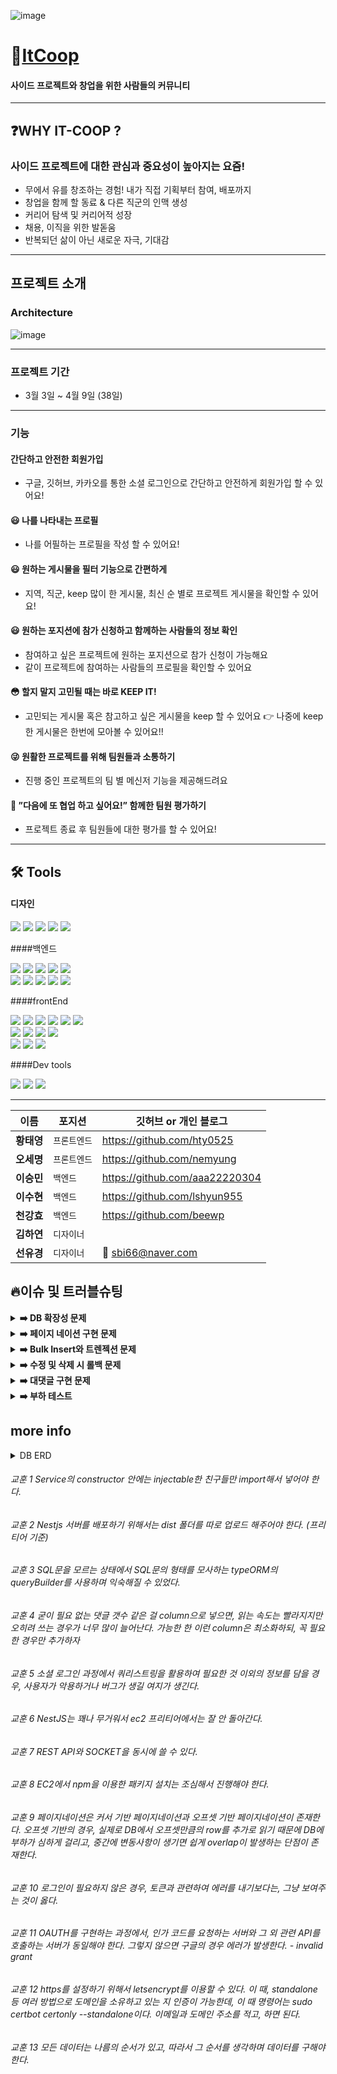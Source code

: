 ![image](https://user-images.githubusercontent.com/82748285/162229805-ae28866d-0da7-4e36-9f53-b3d81d83443d.png)

# 🤔[ItCoop][itcooplink]

[itcooplink]: https://it-coop.co.kr 'go itCoop'

#### 사이드 프로젝트와 창업을 위한 사람들의 커뮤니티

---

## ❓WHY IT-COOP ?

### 사이드 프로젝트에 대한 관심과 중요성이 높아지는 요즘!

- 무에서 유를 창조하는 경험! 내가 직접 기획부터 참여, 배포까지
- 창업을 함께 할 동료 & 다른 직군의 인맥 생성
- 커리어 탐색 및 커리어적 성장
- 채용, 이직을 위한 발돋움
- 반복되던 삶이 아닌 새로운 자극, 기대감

<hr/>

## 프로젝트 소개

### Architecture

![image](https://user-images.githubusercontent.com/48893036/162189441-14f99bf8-740a-497d-986d-136c32d5d371.png)

<hr/>

### 프로젝트 기간

- 3월 3일 ~ 4월 9일 (38일)

<hr/>

### 기능

#### 간단하고 안전한 회원가입

- 구글, 깃허브, 카카오를 통한 소셜 로그인으로 간단하고 안전하게 회원가입 할 수 있어요!

#### 😃 나를 나타내는 프로필

- 나를 어필하는 프로필을 작성 할 수 있어요!

#### 😃 원하는 게시물을 필터 기능으로 간편하게

- 지역, 직군, keep 많이 한 게시물, 최신 순 별로 프로젝트 게시물을 확인할 수 있어요!

#### 😃 원하는 포지션에 참가 신청하고 함께하는 사람들의 정보 확인

- 참여하고 싶은 프로젝트에 원하는 포지션으로 참가 신청이 가능해요
- 같이 프로젝트에 참여하는 사람들의 프로필을 확인할 수 있어요

#### 😳 할지 말지 고민될 때는 바로 KEEP IT!

- 고민되는 게시물 혹은 참고하고 싶은 게시물을 keep 할 수 있어요
  👉 나중에 keep한 게시물은 한번에 모아볼 수 있어요!!

#### 😜 원활한 프로젝트를 위해 팀원들과 소통하기

- 진행 중인 프로젝트의 팀 별 메신저 기능을 제공해드려요

#### 🤠 ”다음에 또 협업 하고 싶어요!” 함께한 팀원 평가하기

- 프로젝트 종료 후 팀원들에 대한 평가를 할 수 있어요!
<hr/>

## 🛠 Tools

#### 디자인

<p>
  <img src="https://img.shields.io/badge/Figma-F24E1E?style=for-the-badge&logo=Figma&logoColor=white"/>
  <img src="https://img.shields.io/badge/Adobe XD-FF61F6?style=for-the-badge&logo=Adobe XD&logoColor=white"/>
  <img src="https://img.shields.io/badge/Adobe Illustrator-FF9A00?style=for-the-badge&logo=Adobe Illustrator&logoColor=white"/>
  <img src="https://img.shields.io/badge/Adobe Photoshop-31A8FF?style=for-the-badge&logo=Adobe Photoshop&logoColor=white"/>
  <img src="https://img.shields.io/badge/css-1572B6?style=for-the-badge&logo=css3&logoColor=white">
<br>
</p>

####백엔드

<p>
<img src="https://img.shields.io/badge/javascript-F7DF1E?style=for-the-badge&logo=javascript&logoColor=black">
<img src="https://img.shields.io/badge/TypeScript-3178C6?style=for-the-badge&logo=TypeScript&logoColor=white"/>
<img src="https://img.shields.io/badge/ESLint-4B3263?style=for-the-badge&logo=eslint&logoColor=white">
<img src="https://img.shields.io/badge/node.js-339933?style=for-the-badge&logo=Node.js&logoColor=white">
<img src="https://img.shields.io/badge/NestJS-E0234E?style=for-the-badge&logo=NestJS&logoColor=white">

<br>
  <img src="https://img.shields.io/badge/mysql-%2300f.svg?style=for-the-badge&logo=mysql& logoColor=white">
  <img src="https://img.shields.io/badge/NPM-%23000000.svg?style=for-the-badge&logo=npm&  logoColor=white">
  <img src="https://img.shields.io/badge/AWS Ec2-232F3E?style=for-the-badge&  logo=amazonaws&logoColor=white">
   <img src="https://img.shields.io/badge/socket.io-ffffff?style=for-the-badge&logo=socket.io&logoColor=black">
  <img src="https://img.shields.io/badge/JWT-black?style=for-the-badge&logo=JSON%20web%20tokens">

<br>
</p>

####frontEnd

<p>
  <img src="https://img.shields.io/badge/javascript-F7DF1E?style=for-the-badge&logo=javascript&logoColor=black">
  <img src="https://img.shields.io/badge/Tailwind-06B6D4?style=for-the-badge&logo=Tailwind CSS&logoColor=white">
  <img src="https://img.shields.io/badge/html-E34F26?style=for-the-badge&logo=html5&logoColor=white">
  <img src="https://img.shields.io/badge/css-1572B6?style=for-the-badge&logo=css3&logoColor=white">
  <img src="https://img.shields.io/badge/ESLint-4B3263?style=for-the-badge&logo=eslint&logoColor=white">
  <img src="https://img.shields.io/badge/yarn-%232C8EBB.svg?style=for-the-badge&logo=yarn&logoColor=white">
  <br>
  <img src="https://img.shields.io/badge/React-61DAFB?style=for-the-badge&logo=React&logoColor=black">
  <img src="https://img.shields.io/badge/React_Router-CA4245?style=for-the-badge&logo=react-router&logoColor=white">
  <img src="https://img.shields.io/badge/-React%20Query-FF4154?style=for-the-badge&logo=react%20query&logoColor=white">
  <img src="https://img.shields.io/badge/socket.io-ffffff?style=for-the-badge&logo=socket.io&logoColor=black">
<br>
  <img src="https://img.shields.io/badge/github%20actions-%232671E5.svg?style=for-the-badge&logo=githubactions&logoColor=white">
  <img src="https://img.shields.io/badge/CloudFront-D05C4B?style=for-the-badge&logo=Amazon AWS&logoColor=white">
  <img src="https://img.shields.io/badge/Amazon S3-569A31?style=for-the-badge&logo=Amazon S3&logoColor=white">
</p>

####Dev tools

<p> 
  <img src="https://img.shields.io/badge/Visual%20Studio%20Code-0078d7.svg?style=for-the-badge&logo=visual-studio-code&logoColor=white">
  <img src="https://img.shields.io/badge/git-%23F05033.svg?style=for-the-badge&logo=git&logoColor=white">
  <img src="https://img.shields.io/badge/github-%23121011.svg?style=for-the-badge&logo=github&logoColor=white">
<br>

<hr>

| 이름       | 포지션       | 깃허브 or 개인 블로그          |
| ---------- | ------------ | ------------------------------ |
| **황태영** | `프론트엔드` | https://github.com/hty0525     |
| **오세명** | `프론트엔드` | https://github.com/nemyung     |
| **이승민** | `백엔드`     | https://github.com/aaa22220304 |
| **이수현** | `백엔드`     | https://github.com/lshyun955   |
| **천강효** | `백엔드`     | https://github.com/beewp       |
| **김하연** | `디자이너`   |                                |
| **선유경** | `디자이너`   | 🚢 sbi66@naver.com             |

## 🔥이슈 및 트러블슈팅

<details>
<summary><b>➡️ DB 확장성 문제</b></summary>

> **문제** : DB 테이블에서 컬럼 자체가 값을 의미하여 유연성이 제한되는 문제
>
> **설명** : 게시글을 DB에 저장할 때, 작성자가 요구하는 각각의 직군 및 기술 스택과 그에 따라 필요한 인원수를 저장해야 헀다. 직군 및 기술 스택을 각각의 컬럼으로 하여 각 몇명이 요구되는 지를 저장하고 있었다. 그 결과, 백엔드에서 컬럼으로 지정한 직군 및 기술 스택에 대한 정보만을 저장하고 있었다.
>
> **해결** : 해당하는 컬럼을 모두 제거한 후, 기존 One to One 관계에서 One To Many 관계로 테이블 관계 설정을 바꾸어 기술 스택 및 직군에 대한 정보를 row에 저장하였다.
>
> **효과** : 기존의 제약에서 벗어나서 더 다양한 종류의 기술 스택의 정보를 저장할 수 있었고, 실제로 10여 가지의 정보를 저장하였던 초기 대비 프로젝트가 진행됨에 따라 20여 가지의 정보를 저장해야 했고 이를 성공적으로 저장할 수 있었다.
</details>

<details>
<summary><b>➡️ 페이지 네이션 구현 문제</b></summary>

> **문제** : 여러 가지 필터와 정렬 순서에 따른 페이지네이션을 구현으로 너무 많은 분기처리가 필요했던 문제
>
> **설명** : 사용자 편의성을 개선하기 위해서 전체 게시글 목록 조회 API에서 직군, 기술 스택, 모집 완료 여부, 그리고 지역 등의 여러가지 필터 기능이 필요했고, 거기에 더해 최신순 및 keep it 갯수 순으로 정렬이 필요했다. 각각에 대해서 서로 다르게 분기 처리를 할 경우, API를 매우 다양하게 작성하거나, 분기 처리에 따라 코드에 중복되는 부분이 지속적으로 발생하여 코드의 가동성이 떨어지고 에러 처리 등에 있어서 작업 효율이 떨어지는 문제가 발생하였다.
>
> **해결** : TypeORM이 제공하는 QueryBuilder를 통해 쿼리를 작성하였다. 각각의 필터링 및 정렬에 대해 조건문을 통해 쿼리에 추가적으로 조건을 지정해주는 방식으로 코드를 작성하였다.
>
> **효과** : 각각의 분기처리를 따로 할 필요성이 사라져 코드가 중복되는 부분이 사라졌고, 코드의 가독성이 높아져 코드를 수정함에 있어 불편함이 사라졌다. 또한, 오류가 발생하였을 때 여러가지 조건에 대해서 실험을 진행하여 어떤 부분에서 오류가 발생하였는 지를 손쉽게 찾을 수 있었으며, 똑같은 부분을 여러번 수정할 필요 없이 손쉽게 버그를 고칠 수 있었다.

<br>

> **문제** : 페이지네이션을 Keep it 갯수를 기준으로 할 경우 시간이 매우 오래 걸리는 문제
>
> **설명** : 사용자의 편의성을 고려하여 사용자들에게 가장 큰 관심을 받는 게시물을 먼저 볼 수 있게 하는 Keep it 갯수 순으로 전체 목록을 받을 수 있게 하였다. 그러나, DB 구조 상 매번 Keep it의 갯수를 계산해야 하는 문제가 있었고, 그에 따라 쿼리문을 작성할 경우 매 요청에 대해 DB에 저장된 모든 게시글의 Keep it에 대한 정보를 불러오고 계산해야 하는 문제가 있어 시간이 매우 오래 걸렸다.
>
> **해결** : 게시글에 대한 정보를 저장할 때, Keep it에 대한 갯수를 저장하는 컬럼을 추가하여 이를 기준으로 정렬을 쉽게 할 수 있도록 하였다.
>
> **효과** : 각각의 요청에 있어 매번 DB의 모든 게시글에 대해서 Keep it의 갯수를 계산해야 했던 기존 방식 대비 훨씬 빠른 속도로 요청이 처리되는 것을 확인하였고, 서버의 부하 또한 감소시킬 수 있었다.
</details>

<details>
<summary><b>➡️ Bulk Insert와 트렌젝션 문제</b></summary>

> **문제** : 여러 테이블에 한번에 값을 저장 할 때 발생한 문제
>
> **설명** : 게시글에 대한 정보를 저장할 때, 게시글 테이블과 One to Many 관계에 있는 테이블에 기타 정보를 저장하는 과정에서 시간이 너무 오래 걸리고, 문제가 발생할 경우 게시글은 업로드 되지만, 다른 테이블에 들어가는 정보는 제대로 저장되지 않는 문제가 발생하였다. 또한, 최초 for문을 이용해 insert 쿼리를 실시하여 각각에 대해서 통신 시간이 소요되었기 때문에 너무 오랜 시간이 소요되는 문제가 발생하였다.
>
> **해결** : TypeORM이 지원하는 Bulk Insert를 사용함으로써 통신 시간을 단축시킬 수 있었다. 이에 더해 Promise.all이나 Promise.allSettled를 이용해 해당 트렌젝션 내에서의 시간을 더욱 단축하려 시도하였다. 그러나, Promise.all을 사용하는 경우에는 롤백 과정에서 통신 시간이 불규칙하게 되어 일부 롤백되어야 하는 쿼리가 누락되어 롤백되지 않는 문제가 발생하였다. 또한, 하나의 트랜젝션 내에서 Promise.all을 이용하더라도 하나의 통신을 통해 모든 쿼리가 실행되기 때문에, 시간 단축에 어려움이 있었다. 이를 위해서 여러개의 트랜젝션을 이용하는 경우에는 실질적으로 트랜젝션을 이용하는 이유은 롤백을 실시할 수 없다는 문제가 있었다. 이를 고려하여 Promise.all을 이용한 통신 시간 단축은 달성할 수 없었다.
>
> **효과** : API가 요청되었을 때, DB와의 통신으로 인한 딜레이가 많이 감소하여 기존 방식 대비 훨씬 빠른 속도로 요청이 처리되는 것을 확인할 수 있었고, 서버의 부하 또한 감소시킬 수 있었다.
</details>

<details>
<summary><b>➡️ 수정 및 삭제 시 롤백 문제</b></summary>

> **문제** : 하나의 요청에 대해서 DB에 여러번 업데이트가 필요한 경우, 중간에 에러가 발생했을 때 의도치 않은 정보 수정이 발생했던 문제
>
> **설명** : 게시글에 Keep it에 대한 컬럼을 추가하여 Keep it을 하거나 취소했을 경우, 해당 컬럼의 정보 또한 수정해야 했다. 또한, 게시글을 수정할 때 여러가지 정보를 한번에 수정할 경우 하나의 테이블이 아니라 One to Many 관계에 있는 서로 다른 테이블의 정보를 수정해야 하는 경우가 존재했다. 그러나, 중간에 에러가 발생하여 작업이 중지된 경우, 어떤 부분에서 에러가 발생한 것인지 알 수 없으며 그 이전에 실시된 수정 사항에 대해서는 반영되는 문제가 발생하였다.
>
> **해결** : Transaction을 통해 문제를 해결하였다. Transaction은 My SQL에서 지원하는 기능으로, TypeORM에서도 이용할 수 있었다. Transaction은 그 특성 상 해당하는 모든 쿼리문이 반영되거나, 에러가 발생할 경우 모두 반영되지 않는데 이러한 특성이 문제 해결에 주요하게 작용하였다. try catch문을 통해 에러를 감지하고 에러가 발생할 경우, transaction을 롤백시켜 모든 수정사항을 되돌릴 수 있었다.
>
> **효과** : 게시글에 대한 정보 테이블에서 Keep it의 갯수에 대해 저장된 정보가 정확하게 Keep it 갯수를 반영하게 되었다. 사용자가 작성한 게시글 수정사항이 반영되는 도중에 에러가 발생하더라도 부분적으로 반영되는 것이 아니라 다시 원래 상태로 정상적으로 돌아오게 되었다. 
</details>

<details>
<summary><b>➡️ 대댓글 구현 문제</b></summary>

> **문제** : 대댓글을 구현함에 있어 일차원 배열의 정보를 트리 구조로 변환해야 하여 시간 복잡도가 O(n²)이던 문제
>
> **설명** : DB에 댓글에 대한 정보를 저장할 때, depth를 저장하여 해당 댓글이 댓글인지 대댓글인지를 저장하고, group을 저장하여 해당 댓글 및 대댓글이 몇번째 댓글 및 대댓글인지에 대한 정보를 저장하였다. 이 경우, 프론트엔드에서 일차원 배열을 이중 for문을 활용해 트리 구조로 변환해야 했기 때문에 시간 복잡도가 O(n²)이었고, 댓글의 수가 많아질 경우 문제가 발생할 것으로 판단하였다. 또한, 댓글이 삭제된 대댓글을 표현할 수 있는 방법이 필요했다.
>
> **해결** : 문제를 해결하기 위해 DB 구조 수정과 트리 구조로 변환 로직 변경을 고려하였다. Type ORM은 또한 tree 구조를 지원하여 이렇게 DB 구조를 변환할 경우 문제를 해결할 수 있다. 그러나, 이렇게 될 경우 매핑에 상당히 오랜 시간이 소요될 것으로 판단하였다. 멘토님께 질문한 결과, Type ORM은 매핑에 있어 row의 수가 많아질 수록 기하급수적으로 시간이 소요됨을 알게 되어, 이 방법보다는 로직을 변환하는 방식으로 문제를 해결하기로 하였다. Javascript는 Set 자료구조를 지원하는데, set 자료형의 경우 각각의 요소가 있는 지 여부를 검사하는 것과 add가 O(1)의 시간을 소요한다. 또한 댓글은 시간 순서대로 저장되어 있는데, 이 점을 이용하여 기존 이중 for문에서 단일 for문으로 대댓글 구현하였다. 
>
> **효과** : 단일 for문으로 대댓글 로직을 변경하여 기존 O(n²)이던 시간 복잡도를 O(n)으로 개선할 수 있었다. ORM에서 추가적인 매핑 과정 없이 문제를 해결할 수 있어 다른 부분에서 시간이 추가적으로 소요되는 부분을 걱정할 필요가 없었다. 
</details>

<details>
<summary><b>➡️ 부하 테스트</b></summary>

> **문제** : 부하 테스트 라이브러리인 artillery를 통해 서버에 부하를 가했을 때, 요청 처리 시간이 너무 오래 걸리던 문제
>
> **설명** : 부하 테스트 라이브러리인 artillery를 통해 요청이 가장 잦을 것으로 생각되는 전체 게시글 목록 조회 API에 대한 부하 테스트를 진행하였다. 기존 200ms 이하이던 요청 처리 시간이 평균 1500ms으로 증가하였고, 하위 99%의 경우 3000ms 이상이 소요되었다. 또한, 부하를 더 강하게 했을 때는 요청이 정상적으로 응답을 받을 수 없는 문제가 발생하였다.
>
> **해결** : TypeORM의 로깅 기능으로 해당 API에서 이용되는 쿼리문을 읽을 수 있었다. 해당 쿼리문에서 이용되는 조건문 및 정렬 기준을 토대로 테이블의 index를 점검 및 수정하였다.
>
> **효과** : 부하 테스트를 재실시하였을 때, 평균 소요 시간을 20% 정도 감축할 수 있었으며, 하위 99%의 경우에는 최대 50%까지 시간 소요가 감소하는 것을 확인하였다.
</details>

## more info

<details>
<summary> DB ERD </summary>
<div markdown="1">

![image](https://user-images.githubusercontent.com/48893036/162195875-c367e352-da7b-4195-bd3b-33298abf7b43.png)

</div>
</details>

###### 교훈 1 Service의 constructor 안에는 injectable한 친구들만 import해서 넣어야 한다.

###### 교훈 2 Nestjs 서버를 배포하기 위해서는 dist 폴더를 따로 업로드 해주어야 한다. (프리티어 기준)

###### 교훈 3 SQL문을 모르는 상태에서 SQL문의 형태를 모사하는 typeORM의 queryBuilder를 사용하며 익숙해질 수 있었다.

###### 교훈 4 굳이 필요 없는 댓글 갯수 같은 걸 column으로 넣으면, 읽는 속도는 빨라지지만 오히려 쓰는 경우가 너무 많이 늘어난다. 가능한 한 이런 column은 최소화하되, 꼭 필요한 경우만 추가하자

###### 교훈 5 소셜 로그인 과정에서 쿼리스트링을 활용하여 필요한 것 이외의 정보를 담을 경우, 사용자가 악용하거나 버그가 생길 여지가 생긴다.

###### 교훈 6 NestJS는 꽤나 무거워서 ec2 프리티어에서는 잘 안 돌아간다.

###### 교훈 7 REST API와 SOCKET을 동시에 쓸 수 있다.

###### 교훈 8 EC2에서 npm을 이용한 패키지 설치는 조심해서 진행해야 한다.

###### 교훈 9 페이지네이션은 커서 기반 페이지네이션과 오프셋 기반 페이지네이션이 존재한다. 오프셋 기반의 경우, 실제로 DB에서 오프셋만큼의 row를 추가로 읽기 때문에 DB에 부하가 심하게 걸리고, 중간에 변동사항이 생기면 쉽게 overlap이 발생하는 단점이 존재한다.

###### 교훈 10 로그인이 필요하지 않은 경우, 토큰과 관련하여 에러를 내기보다는, 그냥 보여주는 것이 옳다.

###### 교훈 11 OAUTH를 구현하는 과정에서, 인가 코드를 요청하는 서버와 그 외 관련 API를 호출하는 서버가 동일해야 한다. 그렇지 않으면 구글의 경우 에러가 발생한다. - invalid grant

###### 교훈 12 https를 설정하기 위해서 letsencrypt를 이용할 수 있다. 이 때, standalone 등 여러 방법으로 도메인을 소유하고 있는 지 인증이 가능한데, 이 때 명령어는 sudo certbot certonly --standalone이다. 이메일과 도메인 주소를 적고, 하면 된다.

###### 교훈 13 모든 데이터는 나름의 순서가 있고, 따라서 그 순서를 생각하며 데이터를 구해야 한다.
